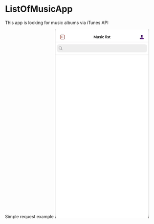 # ListOfMusicApp
This app is looking for music albums via iTunes API

Simple request example
![image](https://github.com/ABzhnsk/ListOfMusicApp/blob/main/iTunes%20api%20work.gif)

